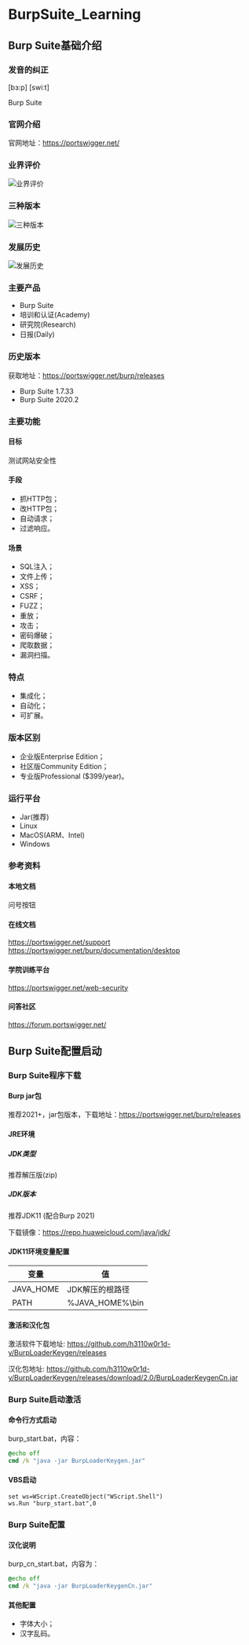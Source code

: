 # BurpSuite_Learning

## Burp Suite基础介绍

### 发音的纠正

[bɜ:p] [swiːt]

Burp   Suite

### 官网介绍

官网地址：https://portswigger.net/

### 业界评价

![业界评价](./assets/20241030/212a1bd38f5745af9d3a072c82437792.png)

### 三种版本

![三种版本](./assets/20241030/07874f80c55742bab43bcbf833e47e55.png)

### 发展历史

![发展历史](./assets/20241030/d6700df03926496b8278b4ef0b9bcba8.png)

### 主要产品

* Burp Suite
* 培训和认证(Academy) 
* 研究院(Research)
* 日报(Daily)

### 历史版本

获取地址：https://portswigger.net/burp/releases

* Burp Suite 1.7.33 
* Burp Suite 2020.2

### 主要功能

#### 目标

测试网站安全性

#### 手段

* 抓HTTP包；
* 改HTTP包；
* 自动请求；
* 过滤响应。

#### 场景

* SQL注入；
* 文件上传；
* XSS；
* CSRF；
* FUZZ；
* 重放；
* 攻击；
* 密码爆破；
* 爬取数据；
* 漏洞扫描。

### 特点

* 集成化；
* 自动化；
* 可扩展。

### 版本区别

* 企业版Enterprise Edition；
* 社区版Community Edition；
* 专业版Professional ($399/year)。

### 运行平台

* Jar(推荐)
* Linux
* MacOS(ARM、Intel) 
* Windows

### 参考资料

#### 本地文档

问号按钮

#### 在线文档

https://portswigger.net/support
https://portswigger.net/burp/documentation/desktop

#### 学院训练平台

https://portswigger.net/web-security

#### 问答社区

https://forum.portswigger.net/

## Burp Suite配置启动

### Burp Suite程序下载

#### Burp jar包

推荐2021+，jar包版本，下载地址：https://portswigger.net/burp/releases

#### JRE环境

##### JDK类型

推荐解压版(zip) 

##### JDK版本

推荐JDK11 (配合Burp 2021)

下载镜像：https://repo.huaweicloud.com/java/jdk/

#### JDK11环境变量配置

| 变量       | 值 |
|----------|---|
| JAVA_HOME | JDK解压的根路径 |
| PATH     | %JAVA_HOME%\bin  |

#### 激活和汉化包

激活软件下载地址: https://github.com/h3110w0r1d-y/BurpLoaderKeygen/releases

汉化包地址: https://github.com/h3110w0r1d-y/BurpLoaderKeygen/releases/download/2.0/BurpLoaderKeygenCn.jar

### Burp Suite启动激活

#### 命令行方式启动

burp_start.bat，内容：

``` bat
@echo off
cmd /k "java -jar BurpLoaderKeygen.jar"
```

#### VBS启动

```vbs
set ws=WScript.CreateObject("WScript.Shell")
ws.Run "burp_start.bat",0
```

### Burp Suite配置

#### 汉化说明

burp_cn_start.bat，内容为：

```bat
@echo off
cmd /k "java -jar BurpLoaderKeygenCn.jar"
```

#### 其他配置

* 字体大小；
* 汉字乱码。